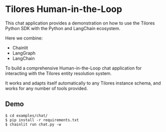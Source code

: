 # Tilores Human-in-the-Loop

This chat application provides a demonstration on how to use the Tilores Python SDK
with the Python and LangChain ecosystem.

Here we combine:

* Chainlit
* LangGraph
* LangChain

To build a comprehensive Human-in-the-Loop chat application for interacting with the
Tilores entity resolution system.

It works and adapts itself automatically to any Tilores instance schema, and works for
any number of tools provided.

## Demo

```
$ cd examples/chat/
$ pip install -r requirements.txt
$ chainlit run chat.py -w
```

